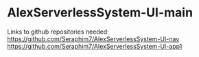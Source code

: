 # AlexServerlessSystem-UI-main

Links to github repositories needed:
https://github.com/Seraphim7/AlexServerlessSystem-UI-nav
https://github.com/Seraphim7/AlexServerlessSystem-UI-app1